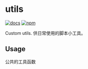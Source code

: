 # utils

[![docs](https://github.com/YunYouJun/utils/workflows/docs/badge.svg)](https://yunyoujun.cn/utils/)
[![npm](https://img.shields.io/npm/v/@yunyoujun/utils)](https://www.npmjs.com/package/@yunyoujun/utils)

Custom utils. 供日常使用的脚本小工具。

## Usage

公共的工具函数
